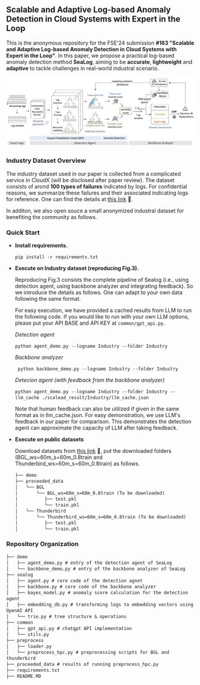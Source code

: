 ## Scalable and Adaptive Log-based Anomaly Detection in Cloud Systems with Expert in the Loop

This is the anonymous repository for the FSE'24  submission **#163 "Scalable and Adaptive Log-based Anomaly Detection in Cloud Systems with Expert in the Loop"**. In this paper, we propose a practical log-based anomaly detection method **SeaLog**, aiming to be **accurate**, **lightweight** and **adaptive** to tackle challenges in real-world industral scenario.

![Overall Framework of SeaLog](./docs/overall_framework.png)

### Industry Dataset Overview 

The industry dataset used in our paper is collected from a complicated service in CloudX (will be disclosed after paper review). The dataset consists of arond **100 types of failures** indicated by logs. For confidential reasons, we summarize these failures and their associated indicating logs for reference. One can find the details at [this link](/docs/industrial_dataset_overview.xlsx) 🔗.

In additon, we also open souce a small anonymized industral dataset for benefiting the community as follows. 

### Quick Start

- **Install requirements.**

  ```
  pip install -r requirements.txt
  ```
  
- **Execute on Industry dataset (reproducing Fig.3).** 

  Reproducing Fig.3 consists the complete pipeline of Sealog (i.e., using detection agent, using backbone analyzer and integrating feedback). So we introduce the details as follows. One can adapt to your own data following the same format.

  For easy execution, we have provided a cached results from LLM to run the following code. If you would like to run with your own LLM options, please put your API BASE and API KEY at `common/gpt_api.py`.

  *Detection agent*

  ```
  python agent_demo.py --logname Industry --folder Industry
  ```

  *Backbone analyzer*

  ```
   python backbone_demo.py --logname Industry --folder Industry
  ```

  *Detecion agent (with feedback from the backbone analyzer)*

  ```
  python agent_demo.py --logname Industry --folder Industry --llm_cache ./scalead_result/Industry/llm_cache.json
  ```

  Note that human feedback can also be utilized if given in the same format as in llm_cache.json. For easy demonstration, we use LLM's feedback in our paper for comparison. This demonstrates the detection agent can approximate the capacity of LLM after taking feedback.

- **Execute on public datasets**

  Download datasets from [this link](https://zenodo.org/record/8403492) 🔗, put the downloaded folders (BGL_ws=60m_s=60m_0.8train and Thunderbird_ws=60m_s=60m_0.8train) as follows.

  ```
  ├── demo
  ├── proceeded_data
  │   └── BGL
  │       └── BGL_ws=60m_s=60m_0.8train (To be downloaded)
  │          ├── test.pkl
  │          └── train.pkl
  │   └── Thunderbird
  │       └── Thunderbird_ws=60m_s=60m_0.8train (To be downloaded)
  │          ├── test.pkl
  │          └── train.pkl
  ```

### Repository Organization 

```
├── demo
│   ├── agent_demo.py # entry of the detection agent of SeaLog
│   └── backbone_demo.py # entry of the backbone analyzer of SeaLog
├── sealog
│   ├── agent.py # core code of the detection agnet
│   ├── backbone.py # core code of the backbone analyzer
│   ├── bayes_model.py # anomaly score calculation for the detection agent
│   ├── embedding_db.py # transforming logs to embedding vectors using OpenAI API
│   └── trie.py # tree structure & operations
├── common
│   ├── gpt_api.py # chatgpt API implementation
│   └── utils.py 
├── preprocess
│   ├── loader.py
│   └── preprocess_hpc.py # preprocessing scripts for BGL and thunderbird
├── proceeded_data # results of running preprocess_hpc.py 
├── requirements.txt
├── README.MD
```